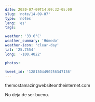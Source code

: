 ```yaml
---
date: 2020-07-09T14:09:32-05:00
slug: 'note/14-09-07'
type: 'notes'
lang: 'es'
tags:

weather: '33.6°C'
weather_summary: 'Húmedo'
weather-icon: 'clear-day'
lat: '25.7554'
long: '-100.4022'

photos:

tweet_id: '1281304490256347136'
---
```

themostamazingwebsiteontheinternet.com

No deja de ser bueno.